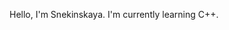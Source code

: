 Hello, I'm Snekinskaya. I'm currently learning C++.

<!---
Snekinskaya/Snekinskaya is a ✨ special ✨ repository because its `README.md` (this file) appears on your GitHub profile.
You can click the Preview link to take a look at your changes.
--->
